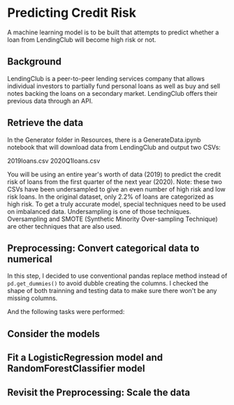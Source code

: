 # Predicting Credit Risk

A machine learning model is to be built that attempts to predict whether a loan from LendingClub will become high risk or not.

## Background

LendingClub is a peer-to-peer lending services company that allows individual investors to partially fund personal loans as well as buy and sell notes backing the loans on a secondary market. LendingClub offers their previous data through an API.


## Retrieve the data

In the Generator folder in Resources, there is a GenerateData.ipynb notebook that will download data from LendingClub and output two CSVs:

2019loans.csv
2020Q1loans.csv

You will be using an entire year's worth of data (2019) to predict the credit risk of loans from the first quarter of the next year (2020).
Note: these two CSVs have been undersampled to give an even number of high risk and low risk loans. In the original dataset, only 2.2% of loans are categorized as high risk. To get a truly accurate model, special techniques need to be used on imbalanced data. Undersampling is one of those techniques. Oversampling and SMOTE (Synthetic Minority Over-sampling Technique) are other techniques that are also used.


## Preprocessing: Convert categorical data to numerical

In this step, I decided to use conventional pandas replace method instead of `pd.get_dummies()` to avoid dubble creating the columns. I checked the shape of both trainning and testing data to make sure there won't be any missing columns.

And the following tasks were performed:

## Consider the models
## Fit a LogisticRegression model and RandomForestClassifier model
## Revisit the Preprocessing: Scale the data